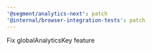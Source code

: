```yaml
---
'@segment/analytics-next': patch
'@internal/browser-integration-tests': patch
---
```


Fix globalAnalyticsKey feature

